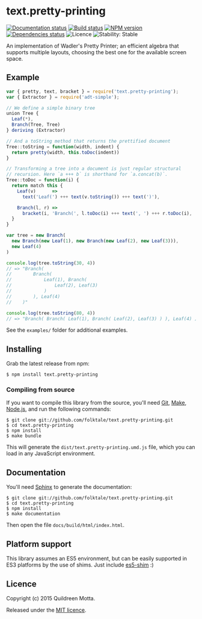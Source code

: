 text.pretty-printing
====================

[![Documentation status](https://readthedocs.org/projects/textpretty-printing/badge/?version=latest&style=flat-square)](https://textpretty-printing.readthedocs.org/en/latest)
[![Build status](https://img.shields.io/travis/folktale/text.pretty-printing/master.svg?style=flat-square)](https://travis-ci.org/folktale/text.pretty-printing)
[![NPM version](https://img.shields.io/npm/v/text.pretty-printing.svg?style=flat-square)](https://npmjs.org/package/text.pretty-printing)
[![Dependencies status](https://img.shields.io/david/folktale/text.pretty-printing.svg?style=flat-square)](https://david-dm.org/folktale/text.pretty-printing)
![Licence](https://img.shields.io/npm/l/text.pretty-printing.svg?style=flat-square&label=licence)
![Stability: Stable](https://img.shields.io/badge/stability-stable-green.svg?style=flat-square)


An implementation of Wadler's Pretty Printer; an efficient algebra that
supports multiple layouts, choosing the best one for the available screen
space.


## Example

```js
var { pretty, text, bracket } = require('text.pretty-printing');
var { Extractor } = require('adt-simple');

// We define a simple binary tree
union Tree {
  Leaf(*),
  Branch(Tree, Tree)
} deriving (Extractor)

// And a toString method that returns the prettified document
Tree::toString = function(width, indent) {
  return pretty(width, this.toDoc(indent))
}

// Transforming a tree into a document is just regular structural
// recursion. Here `a +++ b` is shorthand for `a.concat(b)`.
Tree::toDoc = function(i) {
  return match this {
    Leaf(v)      =>
      text('Leaf(') +++ text(v.toString()) +++ text(')'),

    Branch(l, r) =>
      bracket(i, 'Branch(', l.toDoc(i) +++ text(', ') +++ r.toDoc(i), ')')
  }
}

var tree = new Branch(
  new Branch(new Leaf(1), new Branch(new Leaf(2), new Leaf(3))),
  new Leaf(4)
)

console.log(tree.toString(30, 4))
// => "Branch(
//        Branch(
//            Leaf(1), Branch(
//                Leaf(2), Leaf(3)
//            )
//        ), Leaf(4)
//    )"

console.log(tree.toString(80, 4))
// => "Branch( Branch( Leaf(1), Branch( Leaf(2), Leaf(3) ) ), Leaf(4) )"
```

See the `examples/` folder for additional examples.


## Installing

Grab the latest release from npm:

    $ npm install text.pretty-printing


### Compiling from source

If you want to compile this library from the source, you'll need [Git][],
[Make][], [Node.js][], and run the following commands:

    $ git clone git://github.com/folktale/text.pretty-printing.git
    $ cd text.pretty-printing
    $ npm install
    $ make bundle
    
This will generate the `dist/text.pretty-printing.umd.js` file, which you can load in
any JavaScript environment.

    
## Documentation

You'll need [Sphinx][] to generate the documentation:

    $ git clone git://github.com/folktale/text.pretty-printing.git
    $ cd text.pretty-printing
    $ npm install
    $ make documentation

Then open the file `docs/build/html/index.html`.


## Platform support

This library assumes an ES5 environment, but can be easily supported in ES3
platforms by the use of shims. Just include [es5-shim][] :)


## Licence

Copyright (c) 2015 Quildreen Motta.

Released under the [MIT licence](https://github.com/folktale/text.pretty-printing/blob/master/LICENCE).

<!-- links -->
[Fantasy Land]: https://github.com/fantasyland/fantasy-land
[Browserify]: http://browserify.org/
[Git]: http://git-scm.com/
[Make]: http://www.gnu.org/software/make/
[Node.js]: http://nodejs.org/
[es5-shim]: https://github.com/kriskowal/es5-shim
[Sphinx]: http://sphinx-doc.org/

